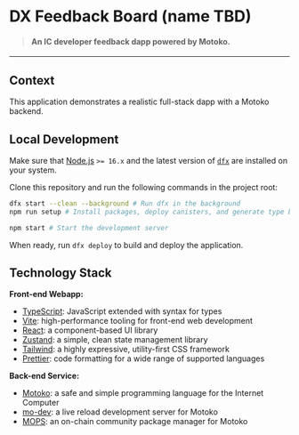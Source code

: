# DX Feedback Board (name TBD)

> #### An IC developer feedback dapp powered by Motoko.

---

## Context

This application demonstrates a realistic full-stack dapp with a Motoko backend. 

## Local Development

Make sure that [Node.js](https://nodejs.org/en/) `>= 16.x` and the latest version of [`dfx`](https://internetcomputer.org/docs/current/developer-docs/build/install-upgrade-remove) are installed on your system.

Clone this repository and run the following commands in the project root:

```sh
dfx start --clean --background # Run dfx in the background
npm run setup # Install packages, deploy canisters, and generate type bindings

npm start # Start the development server
```

When ready, run `dfx deploy` to build and deploy the application.

## Technology Stack

**Front-end Webapp:**
- [TypeScript](https://www.typescriptlang.org/): JavaScript extended with syntax for types
- [Vite](https://vitejs.dev/): high-performance tooling for front-end web development
- [React](https://reactjs.org/): a component-based UI library
- [Zustand](https://www.npmjs.com/package/zustand): a simple, clean state management library
- [Tailwind](https://tailwindcss.com/): a highly expressive, utility-first CSS framework
- [Prettier](https://prettier.io/): code formatting for a wide range of supported languages

**Back-end Service:**
- [Motoko](https://github.com/dfinity/motoko#readme): a safe and simple programming language for the Internet Computer
- [mo-dev](https://github.com/dfinity/motoko-dev-server#readme): a live reload development server for Motoko
- [MOPS](https://j4mwm-bqaaa-aaaam-qajbq-cai.ic0.app/): an on-chain community package manager for Motoko
